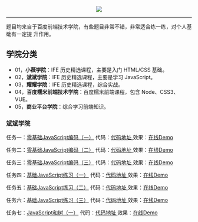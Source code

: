 <div align="center">
<img src="http://ife.baidu.com/2017/asset/common/img/logo_a3b4064.png" >
 </div>

---

题目均来自于百度前端技术学院，有些题目非常不错，非常适合练一练，对个人基础有一定提
升作用。

## 学院分类

- 01，**小薇学院**：IFE 历史精选课程，主要是入门 HTML/CSS 基础。
- 02，**斌斌学院**：IFE 历史精选课程，主要是学习 JavaScript。
- 03，**耀耀学院**：IFE 历史精选课程，综合实战。
- 04，**百度糯米前端技术学院**：百度糯米前端课程，包含 Node、CSS3、VUE。
- 05，**商业平台学院**：综合学习前端知识。

### 斌斌学院

任务一：[零基础JavaScript编码（一）](http://ife.baidu.com/course/detail/id/93)
代码：[代码地址 ](https://github.com/hankzhuo/baidu-college-exercise/blob/master/02-binbin/task-01/index.html) 
效果：[在线Demo](https://hankzhuo.github.io/baidu-college-exercise/02-binbin/task-01/index.html)


任务二：[零基础JavaScript编码（二）](http://ife.baidu.com/course/detail/id/91) 
代码：[代码地址 ](https://github.com/hankzhuo/baidu-college-exercise/blob/master/02-binbin/task-02/index.html) 
效果：[在线Demo](https://hankzhuo.github.io/baidu-college-exercise/02-binbin/task-02/index.html)

任务三：[零基础JavaScript编码（三）](http://ife.baidu.com/course/detail/id/98)
代码：[代码地址 ](https://github.com/hankzhuo/baidu-college-exercise/blob/master/02-binbin/task-03/index.html)
效果：[在线Demo](https://hankzhuo.github.io/baidu-college-exercise/02-binbin/task-03/index.html)

任务四：[基础JavaScript练习（一）](http://ife.baidu.com/course/detail/id/103)
代码：[代码地址 ](https://github.com/hankzhuo/baidu-college-exercise/blob/master/02-binbin/task-04)
效果：[在线Demo](https://hankzhuo.github.io/baidu-college-exercise/02-binbin/task-04/index.html)

任务五：[基础JavaScript练习（二）](http://ife.baidu.com/course/detail/id/105)
代码：[代码地址 ](https://github.com/hankzhuo/baidu-college-exercise/blob/master/02-binbin/task-05)
效果：[在线Demo](https://hankzhuo.github.io/baidu-college-exercise/02-binbin/task-05/index.html)

任务六：[基础JavaScript练习（三）](http://ife.baidu.com/course/detail/id/107)
代码：[代码地址 ](https://github.com/hankzhuo/baidu-college-exercise/blob/master/02-binbin/task-06)
效果：[在线Demo](https://hankzhuo.github.io/baidu-college-exercise/02-binbin/task-06/index.html)

任务七：[JavaScript和树（一）](http://ife.baidu.com/course/detail/id/108)
代码：[代码地址 ](https://github.com/hankzhuo/baidu-college-exercise/blob/master/02-binbin/task-07)
效果：[在线Demo](https://hankzhuo.github.io/baidu-college-exercise/02-binbin/task-07/index.html)